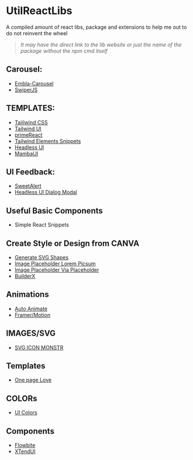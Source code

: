 # **UtilReactLibs**
A compiled amount of react libs, package and extensions to help me out to do not reinvent the wheel
> _It may have the direct link to the lib website or just the name of the package without the npm cmd itself_

## **Carousel:**
 - [Embla-Carousel](https://www.embla-carousel.com/)
 - [SwiperJS](https://swiperjs.com/)

## **TEMPLATES:**
 - [Taiilwind CSS](https://tailwindcss.com/)
 - [Tailwind UI](https://tailwindui.com/)
 - [primeReact](https://primereact.org/)
 - [Tailwind Elements Snippets](https://react-tailwind-snippets.vercel.app/snippets)
 - [Headless UI](https://headlessui.com/)
 - [MambaUI](https://mambaui.com/)

## **UI Feedback:**
 - [SweetAlert](https://sweetalert2.github.io/)
 - [Headless UI Dialog Modal](https://headlessui.com/react/dialog)

## **Useful Basic Components**
 - Simple React Snippets

## **Create Style or Design from CANVA**
 - [Generate SVG Shapes](https://www.softr.io/tools/svg-shape-generator)
 - [Image Placeholder Lorem Picsum](https://picsum.photos/)
 - [Image Placeholder Via Placeholder](https://via.placeholder.com/150)
 - [BuilderX](https://builderx.io/)

## **Animations**
 - [Auto Animate](https://auto-animate.formkit.com/#installation)
 - [Framer/Motion](https://www.framer.com/motion/)

## **IMAGES/SVG**
 - [SVG ICON MONSTR](https://iconmonstr.com/)

## **Templates**
 - [One page Love](https://onepagelove.com/)

## **COLORs**
 - [UI Colors](https://uicolors.app/create)
## **Components**
 - [Flowbite](https://flowbite.com/)
 - [XTendUI](https://xtendui.com/)

